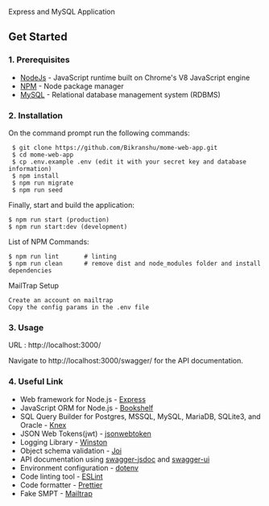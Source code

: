 Express and MySQL Application

## Get Started

### 1. Prerequisites

- [NodeJs](https://nodejs.org/en/) - JavaScript runtime built on Chrome's V8 JavaScript engine
- [NPM](https://npmjs.org/) - Node package manager
- [MySQL](https://www.mysql.com/downloads/) - Relational database management system (RDBMS)

### 2. Installation

On the command prompt run the following commands:

``` 
 $ git clone https://github.com/Bikranshu/mome-web-app.git
 $ cd mome-web-app
 $ cp .env.example .env (edit it with your secret key and database information)
 $ npm install
 $ npm run migrate
 $ npm run seed
 ```
 Finally, start and build the application:
 
 ```
 $ npm run start (production)
 $ npm run start:dev (development)
```

List of NPM Commands:
 
  ```
  $ npm run lint       # linting
  $ npm run clean      # remove dist and node_modules folder and install dependencies
 ```

MailTrap Setup

  ```
  Create an account on mailtrap
  Copy the config params in the .env file
  ```

### 3. Usage

URL : http://localhost:3000/

Navigate to http://localhost:3000/swagger/ for the API documentation.

### 4. Useful Link
- Web framework for Node.js - [Express](http://expressjs.com/)
- JavaScript ORM  for Node.js - [Bookshelf](http://bookshelfjs.org/)
- SQL Query Builder for Postgres, MSSQL, MySQL, MariaDB, SQLite3, and Oracle - [Knex](http://knexjs.org/)
- JSON Web Tokens(jwt) - [jsonwebtoken](https://www.npmjs.com/package/jsonwebtoken)
- Logging Library - [Winston](https://www.npmjs.com/package/winston)
- Object schema validation  - [Joi](https://www.npmjs.com/package/joi)
- API documentation using [swagger-jsdoc](https://www.npmjs.com/package/swagger-jsdoc) and [swagger-ui](https://www.npmjs.com/package/swagger-ui)
- Environment configuration - [dotenv](https://www.npmjs.com/package/dotenv)
- Code linting tool - [ESLint](http://eslint.org/)
- Code formatter - [Prettier](https://www.npmjs.com/package/prettier)
- Fake SMPT - [Mailtrap](https://mailtrap.io/r)
